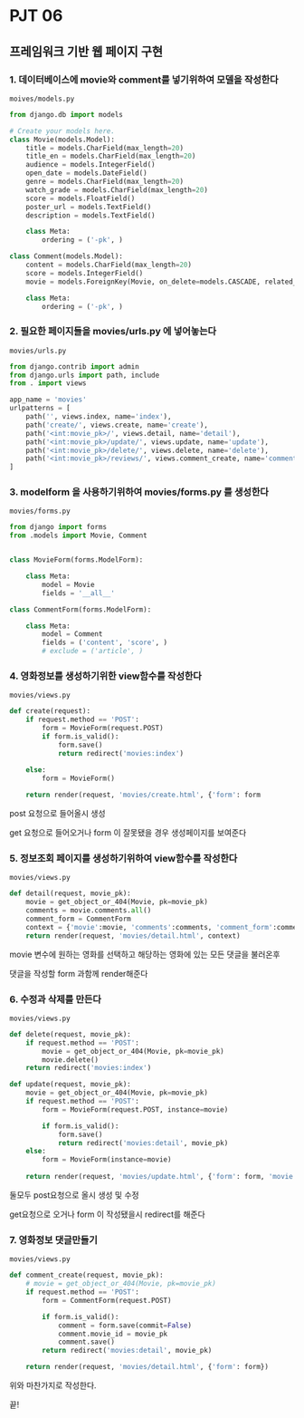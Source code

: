 # PJT 06

## 프레임워크 기반 웹 페이지 구현

### 1. 데이터베이스에 movie와 comment를 넣기위하여 모델을 작성한다

`moives/models.py`

```python
from django.db import models

# Create your models here.
class Movie(models.Model):
    title = models.CharField(max_length=20)
    title_en = models.CharField(max_length=20)
    audience = models.IntegerField()
    open_date = models.DateField()
    genre = models.CharField(max_length=20)
    watch_grade = models.CharField(max_length=20)
    score = models.FloatField()
    poster_url = models.TextField()
    description = models.TextField()

    class Meta:
        ordering = ('-pk', )

class Comment(models.Model):
    content = models.CharField(max_length=20)
    score = models.IntegerField()
    movie = models.ForeignKey(Movie, on_delete=models.CASCADE, related_name='comments')

    class Meta:
        ordering = ('-pk', )
```

### 2. 필요한 페이지들을 movies/urls.py 에 넣어놓는다

`movies/urls.py`

```python
from django.contrib import admin
from django.urls import path, include
from . import views

app_name = 'movies'
urlpatterns = [
    path('', views.index, name='index'),
    path('create/', views.create, name='create'),
    path('<int:movie_pk>/', views.detail, name='detail'),
    path('<int:movie_pk>/update/', views.update, name='update'),
    path('<int:movie_pk>/delete/', views.delete, name='delete'),
    path('<int:movie_pk>/reviews/', views.comment_create, name='comment_create'),
]

```

### 3. modelform 을 사용하기위하여 movies/forms.py 를 생성한다

`movies/forms.py`

```python
from django import forms
from .models import Movie, Comment


class MovieForm(forms.ModelForm):

    class Meta:
        model = Movie
        fields = '__all__'

class CommentForm(forms.ModelForm):

    class Meta:
        model = Comment
        fields = ('content', 'score', )
        # exclude = ('article', )
```

### 4. 영화정보를 생성하기위한 view함수를 작성한다

`movies/views.py`

```python
def create(request):
    if request.method == 'POST':
        form = MovieForm(request.POST)
        if form.is_valid():
            form.save()
            return redirect('movies:index')

    else:
        form = MovieForm()
    
    return render(request, 'movies/create.html', {'form': form
```

post 요청으로 들어올시 생성

get 요청으로 들어오거나 form 이 잘못됐을 경우 생성페이지를 보여준다



### 5. 정보조회 페이지를 생성하기위하여 view함수를 작성한다

`movies/views.py`

```python
def detail(request, movie_pk):
    movie = get_object_or_404(Movie, pk=movie_pk)
    comments = movie.comments.all()
    comment_form = CommentForm
    context = {'movie':movie, 'comments':comments, 'comment_form':comment_form}
    return render(request, 'movies/detail.html', context)
```

movie 변수에 원하는 영화를 선택하고 해당하는 영화에 있는 모든 댓글을 불러온후 

댓글을 작성할 form 과함께 render해준다



### 6. 수정과 삭제를 만든다

`movies/views.py`

```python
def delete(request, movie_pk):
    if request.method == 'POST':
        movie = get_object_or_404(Movie, pk=movie_pk)
        movie.delete()
    return redirect('movies:index')

def update(request, movie_pk):
    movie = get_object_or_404(Movie, pk=movie_pk)
    if request.method == 'POST':
        form = MovieForm(request.POST, instance=movie)

        if form.is_valid():
            form.save()
            return redirect('movies:detail', movie_pk)
    else:
        form = MovieForm(instance=movie)
    
    return render(request, 'movies/update.html', {'form': form, 'movie':movie})
```

둘모두 post요청으로 올시 생성 및 수정

get요청으로 오거나 form 이 작성됐을시 redirect를 해준다

### 7. 영화정보 댓글만들기

`movies/views.py`

```python
def comment_create(request, movie_pk):
    # movie = get_object_or_404(Movie, pk=movie_pk)
    if request.method == 'POST':
        form = CommentForm(request.POST)

        if form.is_valid():
            comment = form.save(commit=False)
            comment.movie_id = movie_pk
            comment.save()
        return redirect('movies:detail', movie_pk)

    return render(request, 'movies/detail.html', {'form': form})
```

위와 마찬가지로 작성한다.



끝!